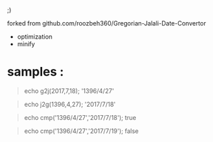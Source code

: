 

;)

forked from github.com/roozbeh360/Gregorian-Jalali-Date-Convertor

* optimization
* minify

# samples :

> echo g2j(2017,7,18);
>'1396/4/27'

> echo j2g(1396,4,27);
>'2017/7/18'

> echo cmp('1396/4/27','2017/7/18');
>true

> echo cmp('1396/4/27','2017/7/19');
>false


